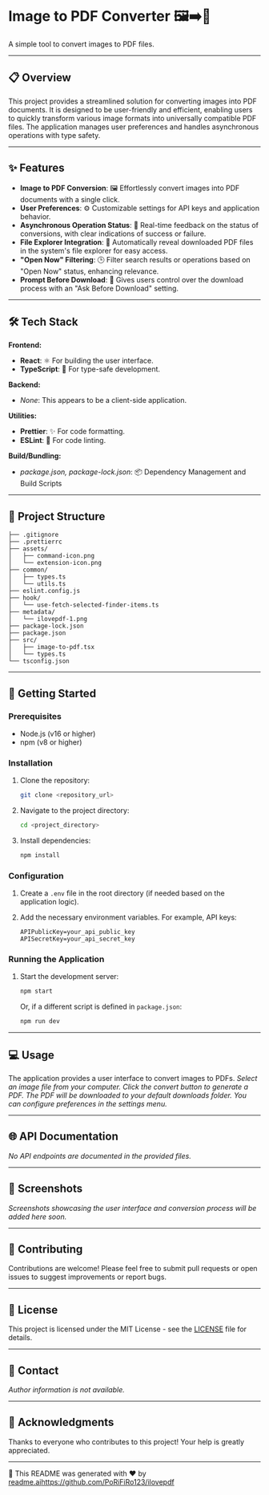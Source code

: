# Image to PDF Converter 🖼️➡️📄

A simple tool to convert images to PDF files.

---

## 📋 Overview

This project provides a streamlined solution for converting images into PDF documents. It is designed to be user-friendly and efficient, enabling users to quickly transform various image formats into universally compatible PDF files. The application manages user preferences and handles asynchronous operations with type safety.

---

## ✨ Features

*   **Image to PDF Conversion**: 🖼️ Effortlessly convert images into PDF documents with a single click.
*   **User Preferences**: ⚙️ Customizable settings for API keys and application behavior.
*   **Asynchronous Operation Status**: 🚦 Real-time feedback on the status of conversions, with clear indications of success or failure.
*   **File Explorer Integration**: 📂 Automatically reveal downloaded PDF files in the system's file explorer for easy access.
*   **"Open Now" Filtering**: 🕒 Filter search results or operations based on "Open Now" status, enhancing relevance.
*   **Prompt Before Download**: 💬 Gives users control over the download process with an "Ask Before Download" setting.

---

## 🛠️ Tech Stack

**Frontend:**

*   **React**: ⚛️ For building the user interface.
*   **TypeScript**: 📜 For type-safe development.

**Backend:**

*   *None*: This appears to be a client-side application.

**Utilities:**

*   **Prettier**: ✨ For code formatting.
*   **ESLint**: 🧐 For code linting.

**Build/Bundling:**

*   *package.json, package-lock.json*: 📦 Dependency Management and Build Scripts

---

## 📂 Project Structure

```
├── .gitignore
├── .prettierrc
├── assets/
│   ├── command-icon.png
│   └── extension-icon.png
├── common/
│   ├── types.ts
│   └── utils.ts
├── eslint.config.js
├── hook/
│   └── use-fetch-selected-finder-items.ts
├── metadata/
│   └── ilovepdf-1.png
├── package-lock.json
├── package.json
├── src/
│   ├── image-to-pdf.tsx
│   └── types.ts
└── tsconfig.json
```

---

## 🚀 Getting Started

### Prerequisites

*   Node.js (v16 or higher)
*   npm (v8 or higher)

### Installation

1.  Clone the repository:

    ```bash
    git clone <repository_url>
    ```

2.  Navigate to the project directory:

    ```bash
    cd <project_directory>
    ```

3.  Install dependencies:

    ```bash
    npm install
    ```

### Configuration

1.  Create a `.env` file in the root directory (if needed based on the application logic).

2.  Add the necessary environment variables. For example, API keys:

    ```
    APIPublicKey=your_api_public_key
    APISecretKey=your_api_secret_key
    ```

### Running the Application

1.  Start the development server:

    ```bash
    npm start
    ```

    Or, if a different script is defined in `package.json`:

    ```bash
    npm run dev
    ```

---

## 💻 Usage

The application provides a user interface to convert images to PDFs.
*Select an image file from your computer.*
*Click the convert button to generate a PDF.*
*The PDF will be downloaded to your default downloads folder.*
*You can configure preferences in the settings menu.*

---

## 🌐 API Documentation

*No API endpoints are documented in the provided files.*

---

## 📸 Screenshots

*Screenshots showcasing the user interface and conversion process will be added here soon.*

---

## 🤝 Contributing

Contributions are welcome! Please feel free to submit pull requests or open issues to suggest improvements or report bugs.

---

## 📄 License

This project is licensed under the MIT License - see the [LICENSE](LICENSE) file for details.

---

## 📧 Contact

*Author information is not available.*

---

## 🙏 Acknowledgments

Thanks to everyone who contributes to this project! Your help is greatly appreciated.

---

📝 This README was generated with ❤️ by [readme.ai](https://readme-generator-phi.vercel.app/)https://github.com/PoRiFiRo123/ilovepdf
